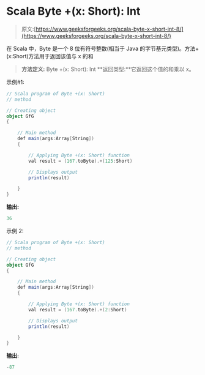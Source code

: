 # Scala Byte +(x: Short): Int

> 原文:[https://www.geeksforgeeks.org/scala-byte-x-short-int-8/](https://www.geeksforgeeks.org/scala-byte-x-short-int-8/)

在 Scala 中，Byte 是一个 8 位有符号整数(相当于 Java 的字节基元类型)。方法+(x:Short)方法用于返回该值与 x 的和

> **方法定义:** Byte +(x: Short): Int
> **返回类型:**它返回这个值的和乘以 x。

示例#1:

```scala
// Scala program of Byte +(x: Short)
// method 

// Creating object 
object GfG 
{ 

    // Main method 
    def main(args:Array[String]) 
    { 

        // Applying Byte +(x: Short) function 
        val result = (167.toByte).+(125:Short) 

        // Displays output 
        println(result) 

    } 
} 
```

**输出:**

```scala
36
```

示例 2:

```scala
// Scala program of Byte +(x: Short)
// method 

// Creating object 
object GfG 
{ 

    // Main method 
    def main(args:Array[String]) 
    { 

        // Applying Byte +(x: Short) function 
        val result = (167.toByte).+(2:Short) 

        // Displays output 
        println(result) 

    } 
} 
```

**输出:**

```scala
-87
```